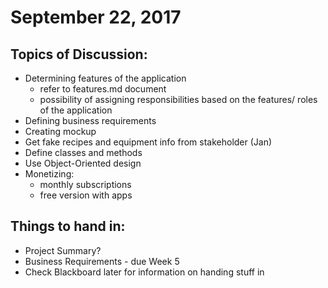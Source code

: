 # September 22, 2017
## Topics of Discussion:
- Determining features of the application
  - refer to features.md document
  - possibility of assigning responsibilities based on the features/ roles of the application
- Defining business requirements
- Creating mockup
- Get fake recipes and equipment info from stakeholder (Jan)
- Define classes and methods
- Use Object-Oriented design
- Monetizing:
  - monthly subscriptions
  - free version with apps

## Things to hand in:
- Project Summary?
- Business Requirements - due Week 5
- Check Blackboard later for information on handing stuff in 

